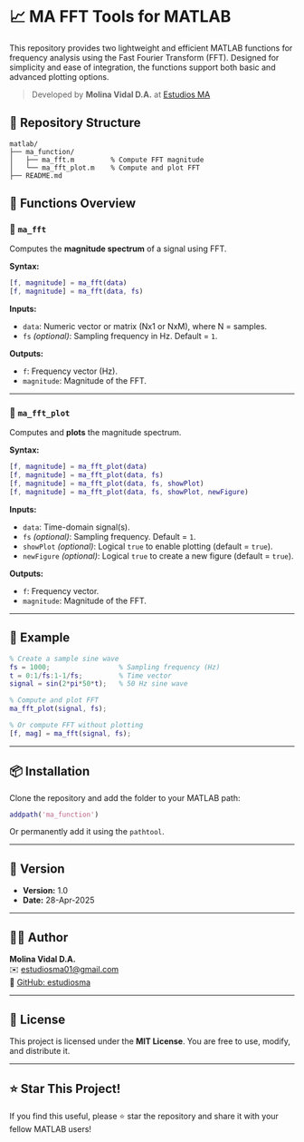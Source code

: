 # 📈 MA FFT Tools for MATLAB

This repository provides two lightweight and efficient MATLAB functions for frequency analysis using the Fast Fourier Transform (FFT). Designed for simplicity and ease of integration, the functions support both basic and advanced plotting options.  
> Developed by **Molina Vidal D.A.** at [Estudios MA](https://github.com/estudiosma)

## 📁 Repository Structure

```
matlab/
├── ma_function/
│   ├── ma_fft.m         % Compute FFT magnitude
│   └── ma_fft_plot.m    % Compute and plot FFT
├── README.md
```

## 🚀 Functions Overview

### 🔹 `ma_fft`

Computes the **magnitude spectrum** of a signal using FFT.

**Syntax:**
```matlab
[f, magnitude] = ma_fft(data)
[f, magnitude] = ma_fft(data, fs)
```

**Inputs:**
- `data`: Numeric vector or matrix (Nx1 or NxM), where N = samples.
- `fs` *(optional)*: Sampling frequency in Hz. Default = `1`.

**Outputs:**
- `f`: Frequency vector (Hz).
- `magnitude`: Magnitude of the FFT.

---

### 🔹 `ma_fft_plot`

Computes and **plots** the magnitude spectrum.

**Syntax:**
```matlab
[f, magnitude] = ma_fft_plot(data)
[f, magnitude] = ma_fft_plot(data, fs)
[f, magnitude] = ma_fft_plot(data, fs, showPlot)
[f, magnitude] = ma_fft_plot(data, fs, showPlot, newFigure)
```

**Inputs:**
- `data`: Time-domain signal(s).
- `fs` *(optional)*: Sampling frequency. Default = `1`.
- `showPlot` *(optional)*: Logical `true` to enable plotting (default = `true`).
- `newFigure` *(optional)*: Logical `true` to create a new figure (default = `true`).

**Outputs:**
- `f`: Frequency vector.
- `magnitude`: Magnitude of the FFT.

---

## 📌 Example

```matlab
% Create a sample sine wave
fs = 1000;                 % Sampling frequency (Hz)
t = 0:1/fs:1-1/fs;         % Time vector
signal = sin(2*pi*50*t);   % 50 Hz sine wave

% Compute and plot FFT
ma_fft_plot(signal, fs);

% Or compute FFT without plotting
[f, mag] = ma_fft(signal, fs);
```

---

## 📦 Installation

Clone the repository and add the folder to your MATLAB path:
```matlab
addpath('ma_function')
```
Or permanently add it using the `pathtool`.

---

## 📄 Version

- **Version:** 1.0  
- **Date:** 28-Apr-2025

---

## 👨‍💻 Author

**Molina Vidal D.A.**  
✉️ estudiosma01@gmail.com  
🔗 [GitHub: estudiosma](https://github.com/estudiosma)

---

## 📝 License

This project is licensed under the **MIT License**. You are free to use, modify, and distribute it.

---

## ⭐ Star This Project!

If you find this useful, please ⭐ star the repository and share it with your fellow MATLAB users!
